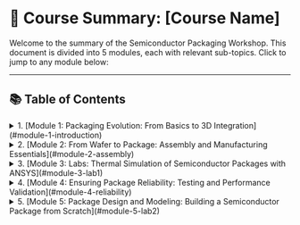# 📘 Course Summary: [Course Name]

Welcome to the summary of the Semiconductor Packaging Workshop. This document is divided into 5 modules, each with relevant sub-topics. Click to jump to any module below:

---

## 📚 Table of Contents

<details> 
   <summary> 1. [Module 1: Packaging Evolution: From Basics to 3D Integration](#module-1-introduction) </summary>
              <pre> - Introduction To Semiconductor Packaging And Industry Overview <br>
                  - Understanding Package Requirements And Foundational Package Types <br> 
                  - Evolving Package Architectures - From Single Chip To Multi-Chip Modules <br>  
                  - Interposers Re-distribution Layers And 2.5D/3D Packaging Approaches <br>
                  - Comparative Analysis And Selecting The Right Packaging Solution </pre>
      </details>
<details>
<summary> 2. [Module 2: From Wafer to Package: Assembly and Manufacturing Essentials](#module-2-assembly)</summary>
                 - Setting The Stage - Supply Chain And Facilities  
                 - Wafer Pre-Preparation - Grinding And Dicing  
                 - Wire Bond Packaging - Die Attach To Molding  
                 - Flip Chip Assembly - Bump Formation And Underfill  
                 - Wafer Level Packaging And Conclusion  
   </details>
<details> 
<summary> 3. [Module 3: Labs: Thermal Simulation of Semiconductor Packages with ANSYS](#module-3-lab1)</summary>
                 - Introduction And Getting Started With ANSYS Electronics Desktop  
                 - Setting Up A Flip-Chip BGA Package  
                 - Material Definitions And Thermal Power Sources  
                 - Meshing And Running The Thermal Analysis  
                 - Viewing Results And Exploring Other Package Types  
</details>

<details> 
   <summary> 4. [Module 4: Ensuring Package Reliability: Testing and Performance Validation](#module-4-reliability)</summary>
                 - Introduction to Package Testing and Electrical Functionality Checks
                 - Reliability and Performance Testing of Semiconductor Packages             
</details>
<details>
<summary> 5. [Module 5: Package Design and Modeling: Building a Semiconductor Package from Scratch](#module-5-lab2) </summary>
                  - Introduction to Package Cross-Section Modeling in ANSYS Electronics Desktop (AEDT)
                  - Creating the Die and Substrate in AEDT
                  - Adding Die Attach Material and Bond Pads
                  - Wire Bond Creation and Material Assignment
                  - Applying Mold Compound and Finalizing the Package Model

## 🧠 Module 1: Packaging Evolution: From Basics to 3D Integration

### 🔹 1.1 What is [Topic]?

Text description here...

![Intro Image](assets/module1-img1.png)

### 🔹 1.2 Course Goals

- Learn X
- Understand Y

---

## 🏭 Module 2: Fr om Wafer to Package: Assembly and Manufacturing Essentials

### 🔹 2.1 Key Concept A

Explain...

![Diagram](assets/module2-diagram.jpg)

### 🔹 2.2 Key Concept B

Bullet points, explanations, etc.

---

## 💻 Module 3: Labs: Thermal Simulation of Semiconductor Packages with ANSYS

### 🔹 3.1 Example 1: [Tool/Platform]

Code snippet or image.

---

## 🚀 Module 4: Ensuring Package Reliability: Testing and Performance Validation

...

---

## ✅ Module 5: Package Design and Modeling: Building a Semiconductor Package from Scratch

- Final concepts
- Key takeaways

